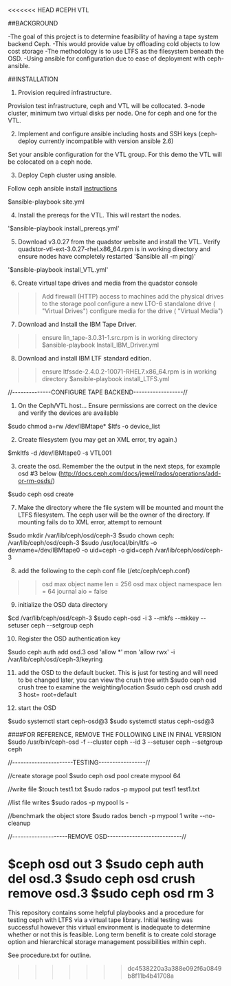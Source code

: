 <<<<<<< HEAD
#CEPH VTL

##BACKGROUND

-The goal of this project is to determine feasibility of having a tape system backend Ceph.
-This would provide value by offloading cold objects to low cost storage
-The methodology is to use LTFS as the filesystem beneath the OSD.
-Using ansible for configuration due to ease of deployment with ceph-ansible.

##INSTALLATION

1)  Provision required infrastructure.

Provision test infrastructure, ceph and VTL will be collocated. 3-node cluster, minimum two virtual disks per node.  One for ceph and one for the VTL. 

2) Implement and configure ansible including hosts and SSH keys (ceph-deploy currently incompatible with version ansible 2.6)

Set your ansible configuration for the VTL group.  For this demo the VTL will be colocated on a ceph node.

3) Deploy Ceph cluster using ansible.

Follow ceph ansible install [instructions](http://docs.ceph.com/ceph-ansible/master/)

$ansible-playbook site.yml

4) Install the prereqs for the VTL.  This will restart the nodes.

'$ansible-playbook install_prereqs.yml'

5) Download v3.0.27 from the quadstor website and install the VTL. Verify quadstor-vtl-ext-3.0.27-rhel.x86_64.rpm is in working directory and ensure nodes have completely restarted '$ansible all -m ping)'

'$ansible-playbook install_VTL.yml'

6) Create virtual tape drives and media from the quadstor console

>>Add firewall (HTTP) access to machines
>>add the physical drives to the storage pool
>>configure a new LTO-6 standalone drive ( "Virtual Drives")
>>configure media for the drive ( "Virtual Media")

7) Download and Install the IBM Tape Driver.

>>ensure lin_tape-3.0.31-1.src.rpm is in working directory
$ansible-playbook Install_IBM_Driver.yml

8) Download and install IBM LTF standard edition.

>>ensure ltfssde-2.4.0.2-10071-RHEL7.x86_64.rpm is in working directory
$ansible-playbook install_LTFS.yml

//--------------CONFIGURE TAPE BACKEND------------------//

1) On the Ceph/VTL host... Ensure permissions are correct on the device and verify the devices are available

$sudo chmod a+rw /dev/IBMtape*
$ltfs -o device_list

2) Create filesystem (you may get an XML error, try again.)

$mkltfs -d /dev/IBMtape0 -s VTL001

3) create the osd.  Remember the the output in the next steps, for example osd #3 below (http://docs.ceph.com/docs/jewel/rados/operations/add-or-rm-osds/)

$sudo ceph osd create

7) Make the directory where the file system will be mounted and mount the LTFS filesystem.  The ceph user will be the owner of the directory. If mounting fails do to XML error, attempt to remount

$sudo mkdir /var/lib/ceph/osd/ceph-3
$sudo chown ceph: /var/lib/ceph/osd/ceph-3
$sudo /usr/local/bin/ltfs -o devname=/dev/IBMtape0 -o uid=ceph -o gid=ceph /var/lib/ceph/osd/ceph-3

8) add the following to the ceph conf file (/etc/ceph/ceph.conf)
>>osd max object name len = 256
>>osd max object namespace len = 64
>>journal aio = false

9) initialize the OSD data directory

$cd /var/lib/ceph/osd/ceph-3
$sudo ceph-osd -i 3 --mkfs --mkkey --setuser ceph --setgroup ceph

10) Register the OSD authentication key

$sudo ceph auth add osd.3 osd 'allow *' mon 'allow rwx' -i /var/lib/ceph/osd/ceph-3/keyring

11) add the OSD to the default bucket. This is just for testing and will need to be changed later, you can view the crush tree with $sudo ceph osd crush tree to examine the weighting/location
$sudo ceph osd crush add 3 <WEIGHT> host=<HOSTNAME> root=default

12) start the OSD

$sudo systemctl start ceph-osd@3
$sudo systemctl status ceph-osd@3

####FOR REFERENCE, REMOVE THE FOLLOWING LINE IN FINAL VERSION
$sudo /usr/bin/ceph-osd -f --cluster ceph --id 3 --setuser ceph --setgroup ceph

//----------------------TESTING-----------------//

//create storage pool
$sudo ceph osd pool create mypool 64

//write file
$touch test1.txt
$sudo rados -p mypool put test1 test1.txt

//list file writes
$sudo rados -p mypool ls -

//benchmark the object store
$sudo rados bench -p mypool 1 write --no-cleanup

//--------------------REMOVE OSD---------------------------//

$ceph osd out 3
$sudo ceph auth del osd.3
$sudo ceph osd crush remove osd.3
$sudo ceph osd rm 3
=======
This repository contains some helpful playbooks and a procedure for testing ceph with LTFS via a virtual tape library.  Initial testing was successful however this virtual environment is inadequate to determine whether or not this is feasible.  Long term benefit is to create cold storage option and hierarchical storage management possibilities within ceph.  


See procedure.txt for outline.
>>>>>>> dc4538220a3a388e092f6a0849b8f11b4b41708a
